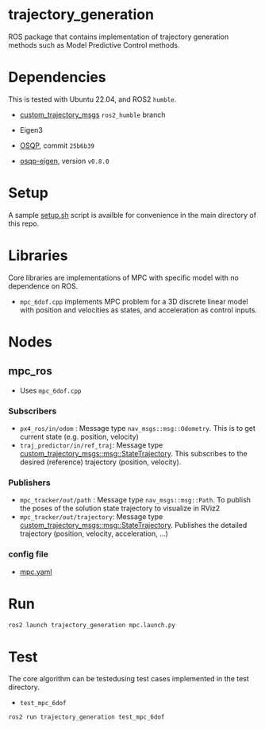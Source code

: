 # trajectory_generation
ROS package that contains implementation of trajectory generation methods such as Model Predictive Control methods.

# Dependencies
This is tested with Ubuntu 22.04, and ROS2 `humble`.


* [custom_trajectory_msgs](https://github.com/mzahana/custom_trajectory_msgs/tree/ros2_humble) `ros2_humble` branch

* Eigen3

* [OSQP](https://github.com/osqp/osqp.git), commit `25b6b39`

* [osqp-eigen](https://github.com/robotology/osqp-eigen.git), version `v0.8.0`

# Setup
A sample [setup.sh](setup.sh) script is availble for convenience in the main directory of this repo.

# Libraries
Core libraries are implementations of MPC with specific model with no dependence on ROS.

* `mpc_6dof.cpp` implements MPC problem for a 3D discrete linear model with position and velocities as states, and acceleration as control inputs.

# Nodes

## mpc_ros
* Uses `mpc_6dof.cpp`

### Subscribers
* `px4_ros/in/odom` : Message type `nav_msgs::msg::Odometry`. This is to get current state (e.g. position, velocity)
* `traj_predictor/in/ref_traj`: Message type [custom_trajectory_msgs::msg::StateTrajectory](https://github.com/mzahana/custom_trajectory_msgs/blob/ros2_humble/msg/StateTrajectory.msg). This subscribes to the desired (reference) trajectory (position, velocity).
### Publishers
* `mpc_tracker/out/path` : Message type `nav_msgs::msg::Path`. To publish the poses of the solution state trajectory to visualize in RViz2
* `mpc_tracker/out/trajectory`: Message type [custom_trajectory_msgs::msg::StateTrajectory](https://github.com/mzahana/custom_trajectory_msgs/blob/ros2_humble/msg/StateTrajectory.msg). Publishes the detailed trajectory (position, velocity, acceleration, ...)


### config file
* [mpc.yaml](config/mpc.yaml)

# Run

```bash
ros2 launch trajectory_generation mpc.launch.py 
```

# Test
The core algorithm can be testedusing test cases implemented in the test directory.

* `test_mpc_6dof`
```bash
ros2 run trajectory_generation test_mpc_6dof
```
